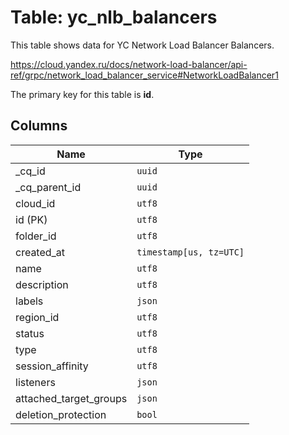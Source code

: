 # Table: yc_nlb_balancers

This table shows data for YC Network Load Balancer Balancers.

https://cloud.yandex.ru/docs/network-load-balancer/api-ref/grpc/network_load_balancer_service#NetworkLoadBalancer1

The primary key for this table is **id**.

## Columns

| Name          | Type          |
| ------------- | ------------- |
|_cq_id|`uuid`|
|_cq_parent_id|`uuid`|
|cloud_id|`utf8`|
|id (PK)|`utf8`|
|folder_id|`utf8`|
|created_at|`timestamp[us, tz=UTC]`|
|name|`utf8`|
|description|`utf8`|
|labels|`json`|
|region_id|`utf8`|
|status|`utf8`|
|type|`utf8`|
|session_affinity|`utf8`|
|listeners|`json`|
|attached_target_groups|`json`|
|deletion_protection|`bool`|